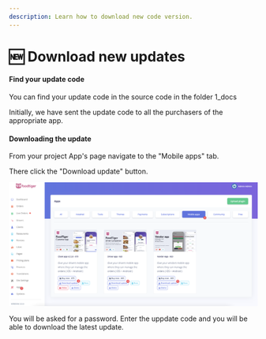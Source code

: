 ```yaml
---
description: Learn how to download new code version.
---
```


# 🆕 Download new updates

#### Find your update code

You can find your update code in the source code in the folder 1\_docs

Initially, we have sent the update code to all the purchasers of the appropriate app.&#x20;



#### Downloading the update

From your project App's page navigate to the "Mobile apps" tab.&#x20;

There click the "Download update" button.

![](<../.gitbook/assets/CleanShot 2022-08-15 at 10.10.45@2x.png>)

You will be asked for a password. Enter the uppdate code and you will be able to download the latest update.&#x20;
